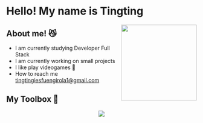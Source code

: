 # Hello! My name is Tingting
<img align='right' src='https://user-images.githubusercontent.com/5713670/87202985-820dcb80-c2b6-11ea-9f56-7ec461c497c3.gif' width='200'>

## About me! 😼
- I am currently studying Developer Full Stack
- I am currently working on small projects
- I like play videogames 👾
- How to reach me tingtingiesfuengirola1@gmail.com

## My Toolbox 🚀
<p align="center">
  <a href="https://skillicons.dev">
    <img src="https://skillicons.dev/icons?i=python,react,js,boostrap,html,css," />
  </a>
</p>
